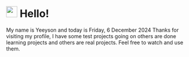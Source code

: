 <h1>
    <img src="https://emojis.slackmojis.com/emojis/images/1643510097/45343/hi.gif?1643510097" width="30"/> 
    Hello!
 </h1>
 <p>
    My name is Yeeyson and today is Friday, 6 December 2024
    Thanks for visiting my profile, I have some test projects going on others are done learning projects and others are real projects.
    Feel free to watch and use them.
 </p>